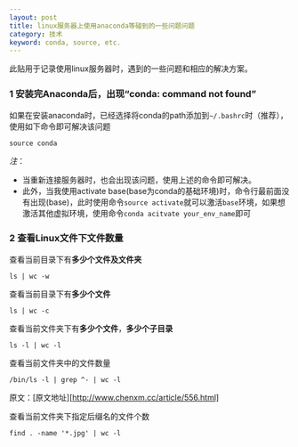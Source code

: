 ```yaml
---
layout: post
title: linux服务器上使用anaconda等碰到的一些问题问题
category: 技术
keyword: conda, source, etc.
---
```


此贴用于记录使用linux服务器时，遇到的一些问题和相应的解决方案。

### 1 安装完Anaconda后，出现“conda: command not found”

如果在安装anaconda时，已经选择将conda的path添加到`~/.bashrc`时（推荐），使用如下命令即可解决该问题

```
source conda
```

*注*：

+ 当重新连接服务器时，也会出现该问题，使用上述的命令即可解决。
+ 此外，当我使用activate base(base为conda的基础环境)时，命令行最前面没有出现(base)，此时使用命令`source activate`就可以激活`base`环境，如果想激活其他虚拟环境，使用命令`conda acitvate your_env_name`即可

### 2 查看Linux文件下文件数量

查看当前目录下有**多少个文件及文件夹**

```
ls | wc -w 
```

查看当前目录下有**多少个文件**

```
ls | wc -c
```

查看当前文件夹下有**多少个文件**，**多少个子目录**

```
ls -l | wc -l
```

查看当前文件夹中的文件数量

```
/bin/ls -l | grep ^- | wc -l 
```

原文：[原文地址][http://www.chenxm.cc/article/556.html]

查看当前文件夹下指定后缀名的文件个数

```
find . -name '*.jpg' | wc -l
```

